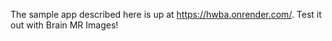 The sample app described here is up at https://hwba.onrender.com/. Test it out with Brain MR Images!

